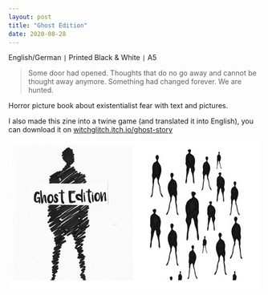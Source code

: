 ```yaml
---
layout: post
title: "Ghost Edition"
date: 2020-08-28
---
```


English/German ``|`` Printed Black & White ``|`` A5

> Some door had opened.
> Thoughts that do no go away and cannot be thought away anymore.
> Something had changed forever.
> We are hunted.

Horror picture book about existentialist fear with text and pictures.

I also made this zine into a twine game (and translated it into English), you can download it on [witchglitch.itch.io/ghost-story](https://witchglitch.itch.io/ghost-story)

<img src="/images/ghost.jpg" alt="Ghost Edition Cover" class="w3-image">
